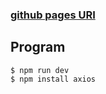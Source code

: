 ### [github pages URI](https://yojulab.github.io/project_yojulab_front/)


## Program
```
$ npm run dev
$ npm install axios
```
